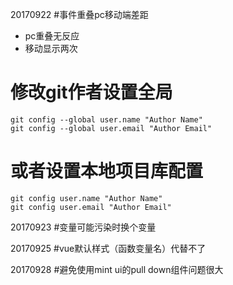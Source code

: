 20170922
#事件重叠pc移动端差距
- pc重叠无反应
- 移动显示两次

# 修改git作者设置全局
```
git config --global user.name "Author Name"
git config --global user.email "Author Email"
```

# 或者设置本地项目库配置
```
git config user.name "Author Name"
git config user.email "Author Email"
```
20170923
#变量可能污染时换个变量

20170925
#vue默认样式（函数变量名）代替不了

20170928
#避免使用mint ui的pull down组件问题很大
